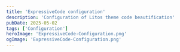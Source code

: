```yaml
---
title: 'ExpressiveCode configuration'
description: 'Configuration of Litos theme code beautification'
pubDate: 2025-05-02
tags: ['Configuration']
heroImage: 'ExpressiveCode-Configuration.png'
ogImage: 'ExpressiveCode-Configuration.png'
---
```


